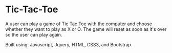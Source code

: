 # Tic-Tac-Toe 
A user can play a game of Tic Tac Toe with the computer and choose whether they want to play as X or O. 
The game will reset as soon as it's over so the user can play again. 

Built using: Javascript, Jquery, HTML, CSS3, and Bootstrap.
